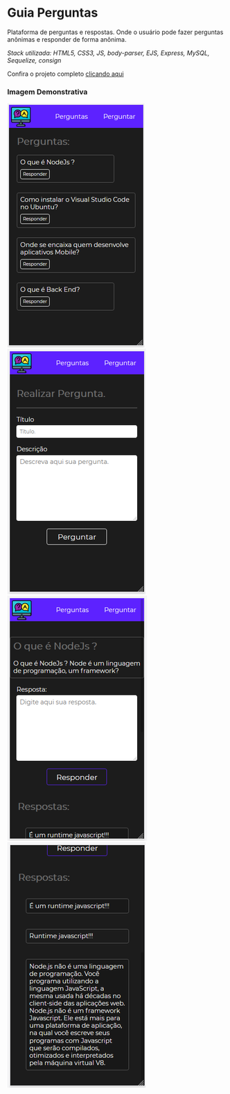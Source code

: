 # Guia Perguntas

Plataforma de perguntas e respostas. Onde o usuário pode fazer perguntas anônimas
 e responder de forma anônima.

_Stack utilizada: HTML5, CSS3, JS, body-parser, EJS, Express, MySQL, Sequelize, consign_

Confira o projeto completo [clicando aqui](https://github.com/mchjohn/guia-perguntas)

### Imagem Demonstrativa

  <img src="https://github.com/mchjohn/guia-perguntas/blob/master/screenshots/Screenshot_1.png" />
  
  <img src="https://github.com/mchjohn/guia-perguntas/blob/master/screenshots/Screenshot_2.png" />

  <img src="https://github.com/mchjohn/guia-perguntas/blob/master/screenshots/Screenshot_3.png" />

  <img src="https://github.com/mchjohn/guia-perguntas/blob/master/screenshots/Screenshot_4.png" />